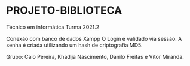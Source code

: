 # PROJETO-BIBLIOTECA
Técnico em informática Turma 2021.2

Conexão com banco de dados Xampp
O Login é validado via sessão.
A senha é criada utilizando um hash de criptografia MD5.

Grupo: Caio Pereira, Khadija Nascimento, Danilo Freitas e Vitor Miranda.
